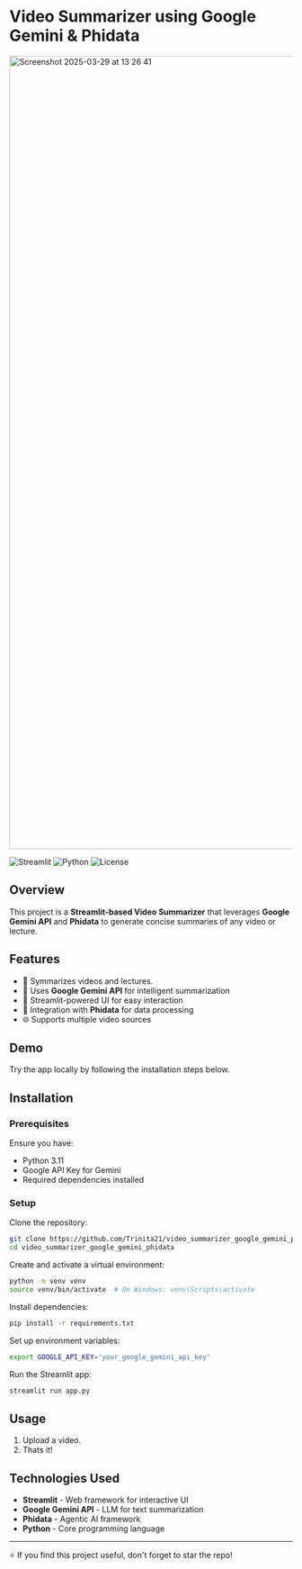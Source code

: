 # Video Summarizer using Google Gemini & Phidata

<img width="1410" alt="Screenshot 2025-03-29 at 13 26 41" src="https://github.com/user-attachments/assets/a9aa60ae-fee8-47b4-a03d-2f74a849ed74" />

![Streamlit](https://img.shields.io/badge/Streamlit-red?logo=pytorch-lightning&logoColor=white)
![Python](https://img.shields.io/badge/Python-3.9%2B-blue?logo=python)
![License](https://img.shields.io/badge/License-MIT-green)

## Overview
This project is a **Streamlit-based Video Summarizer** that leverages **Google Gemini API** and **Phidata** to generate concise summaries of any video or lecture. 

## Features
- 🎥 Symmarizes videos and lectures.
- 🧠 Uses **Google Gemini API** for intelligent summarization
- 🚀 Streamlit-powered UI for easy interaction
- 💾 Integration with **Phidata** for data processing
- 🌐 Supports multiple video sources

## Demo
Try the app locally by following the installation steps below.

## Installation
### Prerequisites
Ensure you have:
- Python 3.11
- Google API Key for Gemini
- Required dependencies installed

### Setup
Clone the repository:
```bash
git clone https://github.com/Trinita21/video_summarizer_google_gemini_phidata.git
cd video_summarizer_google_gemini_phidata
```

Create and activate a virtual environment:
```bash
python -m venv venv
source venv/bin/activate  # On Windows: venv\Scripts\activate
```

Install dependencies:
```bash
pip install -r requirements.txt
```

Set up environment variables:
```bash
export GOOGLE_API_KEY='your_google_gemini_api_key'
```

Run the Streamlit app:
```bash
streamlit run app.py
```

## Usage
1. Upload a video.
2. Thats it!

## Technologies Used
- **Streamlit** - Web framework for interactive UI
- **Google Gemini API** - LLM for text summarization
- **Phidata** - Agentic AI framework
- **Python** - Core programming language

---
⭐ If you find this project useful, don't forget to star the repo!

